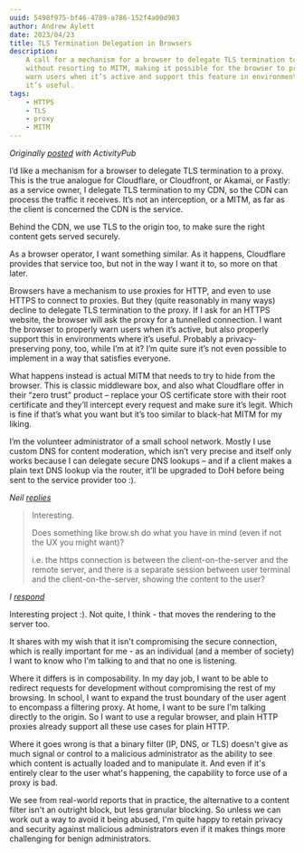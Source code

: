 ```yaml
---
uuid: 5498f975-bf46-4789-a786-152f4a00d903
author: Andrew Aylett
date: 2023/04/23
title: TLS Termination Delegation in Browsers
description:
    A call for a mechanism for a browser to delegate TLS termination to a proxy,
    without resorting to MITM, making it possible for the browser to properly
    warn users when it’s active and support this feature in environments where
    it’s useful.
tags:
    - HTTPS
    - TLS
    - proxy
    - MITM
---
```


_Originally [posted](https://social.aylett.co.uk/notice/AUmwZvpCcKvQ2yrwPo) with
ActivityPub_

I’d like a mechanism for a browser to delegate TLS termination to a proxy. This
is the true analogue for Cloudflare, or Cloudfront, or Akamai, or Fastly: as a
service owner, I delegate TLS termination to my CDN, so the CDN can process the
traffic it receives. It’s not an interception, or a MITM, as far as the client
is concerned the CDN is the service.

Behind the CDN, we use TLS to the origin too, to make sure the right content
gets served securely.

As a browser operator, I want something similar. As it happens, Cloudflare
provides that service too, but not in the way I want it to, so more on that
later.

Browsers have a mechanism to use proxies for HTTP, and even to use HTTPS to
connect to proxies. But they (quite reasonably in many ways) decline to delegate
TLS termination to the proxy. If I ask for an HTTPS website, the browser will
ask the proxy for a tunnelled connection. I want the browser to properly warn
users when it’s active, but also properly support this in environments where
it’s useful. Probably a privacy-preserving pony, too, while I’m at it? I’m quite
sure it’s not even possible to implement in a way that satisfies everyone.

What happens instead is actual MITM that needs to try to hide from the browser.
This is classic middleware box, and also what Cloudflare offer in their “zero
trust” product – replace your OS certificate store with their root certificate
and they’ll intercept every request and make sure it’s legit. Which is fine if
that’s what you want but it’s too similar to black-hat MITM for my liking.

I’m the volunteer administrator of a small school network. Mostly I use custom
DNS for content moderation, which isn’t very precise and itself only works
because I can delegate secure DNS lookups – and if a client makes a plain text
DNS lookup via the router, it’ll be upgraded to DoH before being sent to the
service provider too :).

_Neil
[replies](https://social.aylett.co.uk/@neil@mastodon.neilzone.co.uk/posts/AUmxgcGNqShFMKKlwO)_

> Interesting.
>
> Does something like brow.sh do what you have in mind (even if not the UX you
> might want)?
>
> i.e. the https connection is between the client-on-the-server and the remote
> server, and there is a separate session between user terminal and the
> client-on-the-server, showing the content to the user?

_I [respond](https://social.aylett.co.uk/@andrew/posts/AUnrk0pmCFCYqklx2m)_

Interesting project :). Not quite, I think - that moves the rendering to the
server too.

It shares with my wish that it isn't compromising the secure connection, which
is really important for me - as an individual (and a member of society) I want
to know who I'm talking to and that no one is listening.

Where it differs is in composability. In my day job, I want to be able to
redirect requests for development without compromising the rest of my browsing.
In school, I want to expand the trust boundary of the user agent to encompass a
filtering proxy. At home, I want to be sure I'm talking directly to the origin.
So I want to use a regular browser, and plain HTTP proxies already support all
these use cases for plain HTTP.

Where it goes wrong is that a binary filter (IP, DNS, or TLS) doesn't give as
much signal or control to a malicious administrator as the ability to see which
content is actually loaded and to manipulate it. And even if it's entirely clear
to the user what's happening, the capability to force use of a proxy is bad.

We see from real-world reports that in practice, the alternative to a content
filter isn't an outright block, but less granular blocking. So unless we can
work out a way to avoid it being abused, I'm quite happy to retain privacy and
security against malicious administrators even if it makes things more
challenging for benign administrators.
